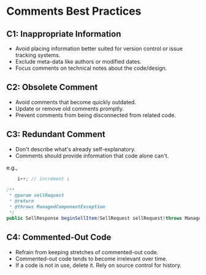 # Comments Best Practices

## C1: Inappropriate Information

- Avoid placing information better suited for version control or issue tracking systems.
- Exclude meta-data like authors or modified dates.
- Focus comments on technical notes about the code/design.

## C2: Obsolete Comment

- Avoid comments that become quickly outdated.
- Update or remove old comments promptly.
- Prevent comments from being disconnected from related code.

## C3: Redundant Comment

- Don't describe what's already self-explanatory.
- Comments should provide information that code alone can't.

e.g.,

```java
    i++; // increment i

/**
 * @param sellRequest
 * @return
 * @throws ManagedComponentException
 */
public SellResponse beginSellItem(SellRequest sellRequest)throws ManagedComponentException
```

## C4: Commented-Out Code

- Refrain from keeping stretches of commented-out code.
- Commented-out code tends to become irrelevant over time.
- If a code is not in use, delete it. Rely on source control for history.


